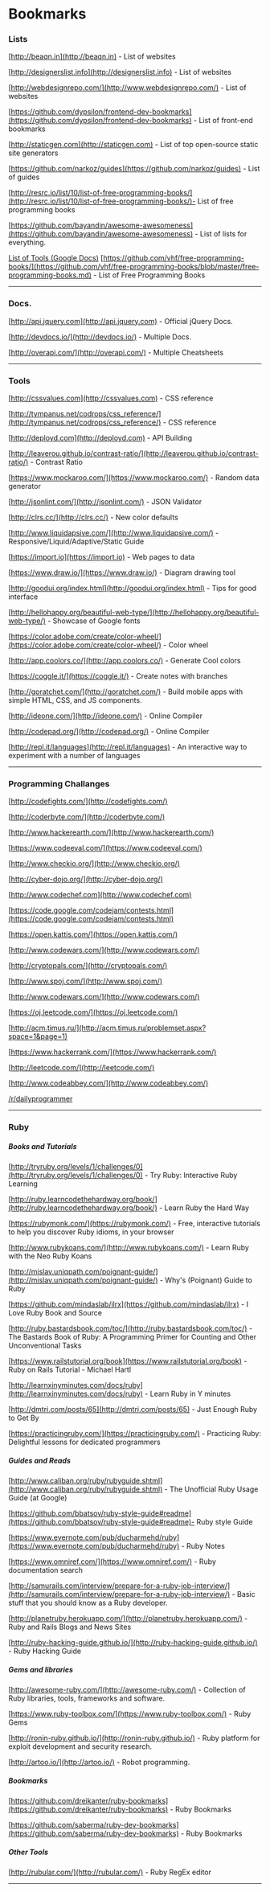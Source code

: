 # Bookmarks
### Lists
[http://beaqn.in](http://beaqn.in) - List of websites

[http://designerslist.info](http://designerslist.info) - List of websites

[http://webdesignrepo.com/](http://www.webdesignrepo.com/) - List of websites

[https://github.com/dypsilon/frontend-dev-bookmarks](https://github.com/dypsilon/frontend-dev-bookmarks) - List of front-end bookmarks

[http://staticgen.com](http://staticgen.com) - List of top open-source static site generators

[https://github.com/narkoz/guides](https://github.com/narkoz/guides) - List of guides

[http://resrc.io/list/10/list-of-free-programming-books/](http://resrc.io/list/10/list-of-free-programming-books/)- List of free programming books

[https://github.com/bayandin/awesome-awesomeness](https://github.com/bayandin/awesome-awesomeness) - List of lists for everything.

[List of Tools (Google Docs)](https://docs.google.com/spreadsheet/ccc?key=0AgdrTOOiB3BMdExDMXAtUmhrNnQwUXRjZHh1QVhzRHc#gid=0) 
[https://github.com/vhf/free-programming-books/](https://github.com/vhf/free-programming-books/blob/master/free-programming-books.md) - List of Free Programming Books

---

### Docs.
[http://api.jquery.com](http://api.jquery.com) - Official jQuery Docs.

[http://devdocs.io/](http://devdocs.io/) - Multiple Docs.

[http://overapi.com/](http://overapi.com/) - Multiple Cheatsheets

---


### Tools

[http://cssvalues.com](http://cssvalues.com) - CSS reference

[http://tympanus.net/codrops/css_reference/](http://tympanus.net/codrops/css_reference/) - CSS reference

[http://deployd.com](http://deployd.com) - API Building

[http://leaverou.github.io/contrast-ratio/](http://leaverou.github.io/contrast-ratio/) - Contrast Ratio

[https://www.mockaroo.com/](https://www.mockaroo.com/) - Random data generator

[http://jsonlint.com/](http://jsonlint.com/) - JSON Validator

[http://clrs.cc/](http://clrs.cc/) - New color defaults

[http://www.liquidapsive.com/](http://www.liquidapsive.com/) - Responsive/Liquid/Adaptive/Static Guide

[https://import.io](https://import.io) - Web pages to data

[https://www.draw.io/](https://www.draw.io/) - Diagram drawing tool

[http://goodui.org/index.html](http://goodui.org/index.html) - Tips for good interface

[http://hellohappy.org/beautiful-web-type/](http://hellohappy.org/beautiful-web-type/) - Showcase of Google fonts

[https://color.adobe.com/create/color-wheel/](https://color.adobe.com/create/color-wheel/) - Color wheel

[http://app.coolors.co/](http://app.coolors.co/) - Generate Cool colors

[https://coggle.it/](https://coggle.it/) - Create notes with branches

[http://goratchet.com/](http://goratchet.com/) - Build mobile apps with simple HTML‚ CSS‚ and JS components.

[http://ideone.com/](http://ideone.com/) - Online Compiler

[http://codepad.org/](http://codepad.org/) - Online Compiler

[http://repl.it/languages](http://repl.it/languages) - An interactive way to experiment with a number of languages 

---

### Programming Challanges


[http://codefights.com/](http://codefights.com/)

[http://coderbyte.com/](http://coderbyte.com/)

[http://www.hackerearth.com/](http://www.hackerearth.com/)

[https://www.codeeval.com/](https://www.codeeval.com/)

[http://www.checkio.org/](http://www.checkio.org/)

[http://cyber-dojo.org/](http://cyber-dojo.org/)

[http://www.codechef.com](http://www.codechef.com)

[https://code.google.com/codejam/contests.html](https://code.google.com/codejam/contests.html)

[https://open.kattis.com/](https://open.kattis.com/)

[http://www.codewars.com/](http://www.codewars.com/)

[http://cryptopals.com/](http://cryptopals.com/)

[http://www.spoj.com/](http://www.spoj.com/)

[http://www.codewars.com/](http://www.codewars.com/)

[https://oj.leetcode.com/](https://oj.leetcode.com/)

[http://acm.timus.ru/](http://acm.timus.ru/problemset.aspx?space=1&page=1)

[https://www.hackerrank.com/](https://www.hackerrank.com/)

[http://leetcode.com/](http://leetcode.com/)

[http://www.codeabbey.com/](http://www.codeabbey.com/)

[/r/dailyprogrammer](http://www.reddit.com/r/dailyprogrammer)

---

### Ruby

##### Books and Tutorials
[http://tryruby.org/levels/1/challenges/0](http://tryruby.org/levels/1/challenges/0) - Try Ruby: Interactive Ruby Learning

[http://ruby.learncodethehardway.org/book/](http://ruby.learncodethehardway.org/book/) - Learn Ruby the Hard Way

[https://rubymonk.com/](https://rubymonk.com/) - Free, interactive tutorials to help you discover Ruby idioms, in your browser

[http://www.rubykoans.com/](http://www.rubykoans.com/) - Learn Ruby with the Neo Ruby Koans

[http://mislav.uniqpath.com/poignant-guide/](http://mislav.uniqpath.com/poignant-guide/) - Why's (Poignant) Guide to Ruby

[https://github.com/mindaslab/ilrx](https://github.com/mindaslab/ilrx) - I Love Ruby Book and Source

[http://ruby.bastardsbook.com/toc/](http://ruby.bastardsbook.com/toc/) - The Bastards Book of Ruby: A Programming Primer for Counting and Other Unconventional Tasks

[https://www.railstutorial.org/book](https://www.railstutorial.org/book) - Ruby on Rails Tutorial - Michael Hartl

[http://learnxinyminutes.com/docs/ruby](http://learnxinyminutes.com/docs/ruby) - Learn Ruby in Y minutes

[http://dmtri.com/posts/65](http://dmtri.com/posts/65) - Just Enough Ruby to Get By

[https://practicingruby.com/](https://practicingruby.com/) - Practicing Ruby: Delightful lessons for dedicated programmers


##### Guides and Reads

[http://www.caliban.org/ruby/rubyguide.shtml](http://www.caliban.org/ruby/rubyguide.shtml) - The Unofficial Ruby Usage Guide (at Google)

[https://github.com/bbatsov/ruby-style-guide#readme](https://github.com/bbatsov/ruby-style-guide#readme)- Ruby style Guide

[https://www.evernote.com/pub/ducharmehd/ruby](https://www.evernote.com/pub/ducharmehd/ruby) - Ruby Notes

[https://www.omniref.com/](https://www.omniref.com/) - Ruby documentation search

[http://samurails.com/interview/prepare-for-a-ruby-job-interview/](http://samurails.com/interview/prepare-for-a-ruby-job-interview/) - Basic stuff that you should know as a Ruby developer.

[http://planetruby.herokuapp.com/](http://planetruby.herokuapp.com/) - Ruby and Rails Blogs and News Sites

[http://ruby-hacking-guide.github.io/](http://ruby-hacking-guide.github.io/) - Ruby Hacking Guide

##### Gems and libraries

[http://awesome-ruby.com/](http://awesome-ruby.com/) - Collection of Ruby libraries, tools, frameworks and software.

[https://www.ruby-toolbox.com/](https://www.ruby-toolbox.com/) - Ruby Gems

[http://ronin-ruby.github.io/](http://ronin-ruby.github.io/) - Ruby platform for exploit development and security research.

[http://artoo.io/](http://artoo.io/) - Robot programming.



##### Bookmarks

[https://github.com/dreikanter/ruby-bookmarks](https://github.com/dreikanter/ruby-bookmarks) - Ruby Bookmarks

[https://github.com/saberma/ruby-dev-bookmarks](https://github.com/saberma/ruby-dev-bookmarks) - Ruby Bookmarks


##### Other Tools

[http://rubular.com/](http://rubular.com/) - Ruby RegEx editor



---
